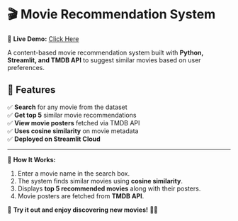 # 🎬 Movie Recommendation System  

🚀 **Live Demo:** [Click Here](https://krishna-bhagavan-movie-recommender.streamlit.app/)  

A content-based movie recommendation system built with **Python, Streamlit, and TMDB API** to suggest similar movies based on user preferences.  

## 📌 Features  
✅ **Search** for any movie from the dataset  
✅ **Get top 5** similar movie recommendations  
✅ **View movie posters** fetched via TMDB API  
✅ **Uses cosine similarity** on movie metadata  
✅ **Deployed on Streamlit Cloud**  

---
🌟 **How It Works:**  
1. Enter a movie name in the search box.  
2. The system finds similar movies using **cosine similarity**.  
3. Displays **top 5 recommended movies** along with their posters.  
4. Movie posters are fetched from **TMDB API**.  

📢 **Try it out and enjoy discovering new movies!** 🎥🍿  
